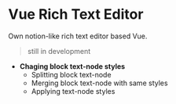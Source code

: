 # Vue Rich Text Editor

Own notion-like rich text editor based Vue.


> still in development

- **Chaging block text-node styles**
    - Splitting block text-node
    - Merging block text-node with same styles
    - Applying text-node styles